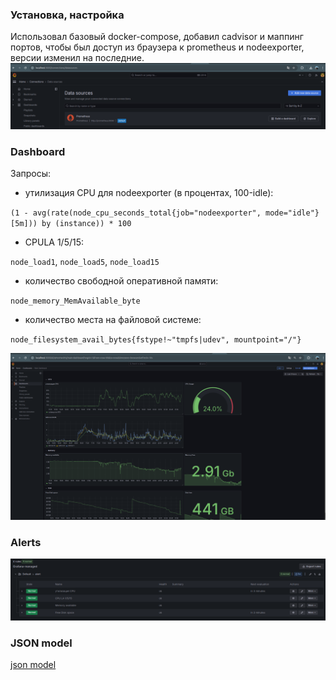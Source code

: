 ### Установка, настройка
Использовал базовый docker-compose, добавил cadvisor и маппинг портов, чтобы был доступ из браузера к prometheus и nodeexporter, версии изменил на последние.  
![data sources](images/image01.png)  
### Dashboard
Запросы:
- утилизация CPU для nodeexporter (в процентах, 100-idle):  

`(1 - avg(rate(node_cpu_seconds_total{job="nodeexporter", mode="idle"}[5m])) by (instance)) * 100`

- CPULA 1/5/15:  

`node_load1`, `node_load5`, `node_load15`

- количество свободной оперативной памяти:  

`node_memory_MemAvailable_byte`

- количество места на файловой системе:  

`node_filesystem_avail_bytes{fstype!~"tmpfs|udev", mountpoint="/"}`

![dashboard](images/image02.png)

### Alerts
![alerts](images/image03.png)

### JSON model
[json model](dashboard.json)
